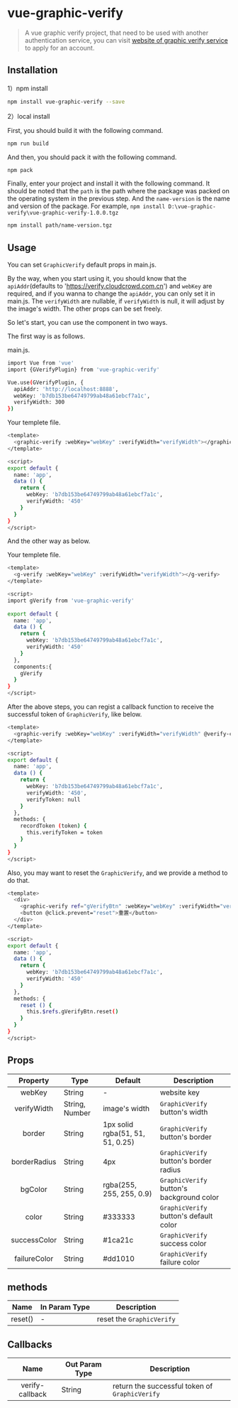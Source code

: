 # vue-graphic-verify

> A vue graphic verify project, that need to be used with another authentication service, you can visit [website of graphic verify service](https://verify.cloudcrowd.com.cn) to apply for an account.

## Installation

1）npm install

``` bash
npm install vue-graphic-verify --save
```

2）local install

First, you should build it with the following command.

``` bash
npm run build
```

And then, you should pack it with the following command.

``` bash
npm pack
```

Finally, enter your project and install it with the following command. It should be noted that the `path` is the path where the package was packed on the operating system in the previous step. And the `name-version` is the name and version of the package. For example, `npm install D:\vue-graphic-verify\vue-graphic-verify-1.0.0.tgz`

``` bash
npm install path/name-version.tgz
```

## Usage

You can set `GraphicVerify` default props in main.js.

By the way, when you start using it, you should know that the `apiAddr`(defaults to 'https://verify.cloudcrowd.com.cn') and `webKey` are required, and if you wanna to change the `apiAddr`, you can only set it in main.js. The `verifyWidth` are nullable, if `verifyWidth` is null, it will adjust by the image's width. The other props can be set freely.

So let's start, you can use the component in two ways.

The first way is as follows.

main.js.
``` bash
import Vue from 'vue'
import {GVerifyPlugin} from 'vue-graphic-verify'

Vue.use(GVerifyPlugin, {
  apiAddr: 'http://localhost:8888',
  webKey: 'b7db153be64749799ab48a61ebcf7a1c',
  verifyWidth: 300
})
```

Your templete file.
``` bash
<template>
  <graphic-verify :webKey="webKey" :verifyWidth="verifyWidth"></graphic-verify>
</template>

<script>
export default {
  name: 'app',
  data () {
    return {
      webKey: 'b7db153be64749799ab48a61ebcf7a1c',
      verifyWidth: '450'
    }
  }
}
</script>
```

And the other way as below.

Your templete file.
``` bash
<template>
  <g-verify :webKey="webKey" :verifyWidth="verifyWidth"></g-verify>
</template>

<script>
import gVerify from 'vue-graphic-verify'
 
export default {
  name: 'app',
  data () {
    return {
      webKey: 'b7db153be64749799ab48a61ebcf7a1c',
      verifyWidth: '450'
    }
  },
  components:{
    gVerify
  }
}
</script>
```

After the above steps, you can regist a callback function to receive the successful token of `GraphicVerify`, like below.

``` bash
<template>
  <graphic-verify :webKey="webKey" :verifyWidth="verifyWidth" @verify-callback="recordToken"></graphic-verify>
</template>

<script>
export default {
  name: 'app',
  data () {
    return {
      webKey: 'b7db153be64749799ab48a61ebcf7a1c',
      verifyWidth: '450',
      verifyToken: null
    }
  },
  methods: {
    recordToken (token) {
      this.verifyToken = token
    }
  }
}
</script>
```

Also, you may want to reset the `GraphicVerify`, and we provide a method to do that.

``` bash
<template>
  <div>
    <graphic-verify ref="gVerifyBtn" :webKey="webKey" :verifyWidth="verifyWidth"></graphic-verify>
    <button @click.prevent="reset">重置</button>
  </div>
</template>

<script>
export default {
  name: 'app',
  data () {
    return {
      webKey: 'b7db153be64749799ab48a61ebcf7a1c',
      verifyWidth: '450'
    }
  },
  methods: {
    reset () {
      this.$refs.gVerifyBtn.reset()
    }
  }
}
</script>
```

## Props

| Property | Type | Default | Description |
| :------: | ---- | ------- | ----------- |
| webKey | String | - | website key |
| verifyWidth | String, Number | image's width | `GraphicVerify` button's width |
| border | String | 1px solid rgba(51, 51, 51, 0.25) | `GraphicVerify` button's border |
| borderRadius | String | 4px | `GraphicVerify` button's border radius |
| bgColor | String | rgba(255, 255, 255, 0.9) | `GraphicVerify` button's background color |
| color | String | #333333 | `GraphicVerify` button's default color |
| successColor | String | #1ca21c | `GraphicVerify` success color |
| failureColor | String | #dd1010 | `GraphicVerify` failure color |

## methods

| Name | In Param Type | Description |
| :------: | ---- | ----------- |
| reset() | - | reset the `GraphicVerify` |

## Callbacks

| Name | Out Param Type | Description |
| :------: | ------- | ----------- |
| verify-callback | String | return the successful token of `GraphicVerify` |
